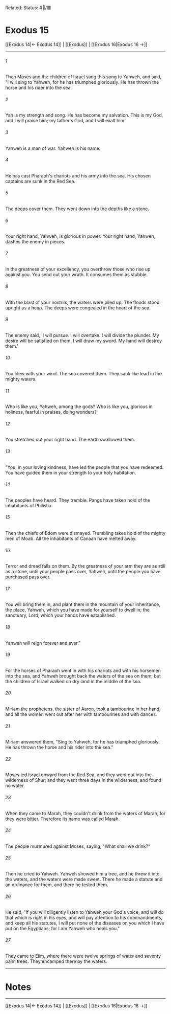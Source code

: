 Related:
Status: #📖/🟥
# Exodus 15

[[Exodus 14|← Exodus 14]] | [[Exodus]] | [[Exodus 16|Exodus 16 →]]
***



###### 1 
Then Moses and the children of Israel sang this song to Yahweh, and said, "I will sing to Yahweh, for he has triumphed gloriously. He has thrown the horse and his rider into the sea. 

###### 2 
Yah is my strength and song. He has become my salvation. This is my God, and I will praise him; my father's God, and I will exalt him. 

###### 3 
Yahweh is a man of war. Yahweh is his name. 

###### 4 
He has cast Pharaoh's chariots and his army into the sea. His chosen captains are sunk in the Red Sea. 

###### 5 
The deeps cover them. They went down into the depths like a stone. 

###### 6 
Your right hand, Yahweh, is glorious in power. Your right hand, Yahweh, dashes the enemy in pieces. 

###### 7 
In the greatness of your excellency, you overthrow those who rise up against you. You send out your wrath. It consumes them as stubble. 

###### 8 
With the blast of your nostrils, the waters were piled up. The floods stood upright as a heap. The deeps were congealed in the heart of the sea. 

###### 9 
The enemy said, 'I will pursue. I will overtake. I will divide the plunder. My desire will be satisfied on them. I will draw my sword. My hand will destroy them.' 

###### 10 
You blew with your wind. The sea covered them. They sank like lead in the mighty waters. 

###### 11 
Who is like you, Yahweh, among the gods? Who is like you, glorious in holiness, fearful in praises, doing wonders? 

###### 12 
You stretched out your right hand. The earth swallowed them. 

###### 13 
"You, in your loving kindness, have led the people that you have redeemed. You have guided them in your strength to your holy habitation. 

###### 14 
The peoples have heard. They tremble. Pangs have taken hold of the inhabitants of Philistia. 

###### 15 
Then the chiefs of Edom were dismayed. Trembling takes hold of the mighty men of Moab. All the inhabitants of Canaan have melted away. 

###### 16 
Terror and dread falls on them. By the greatness of your arm they are as still as a stone, until your people pass over, Yahweh, until the people you have purchased pass over. 

###### 17 
You will bring them in, and plant them in the mountain of your inheritance, the place, Yahweh, which you have made for yourself to dwell in; the sanctuary, Lord, which your hands have established. 

###### 18 
Yahweh will reign forever and ever." 

###### 19 
For the horses of Pharaoh went in with his chariots and with his horsemen into the sea, and Yahweh brought back the waters of the sea on them; but the children of Israel walked on dry land in the middle of the sea. 

###### 20 
Miriam the prophetess, the sister of Aaron, took a tambourine in her hand; and all the women went out after her with tambourines and with dances. 

###### 21 
Miriam answered them, "Sing to Yahweh, for he has triumphed gloriously. He has thrown the horse and his rider into the sea." 

###### 22 
Moses led Israel onward from the Red Sea, and they went out into the wilderness of Shur; and they went three days in the wilderness, and found no water. 

###### 23 
When they came to Marah, they couldn't drink from the waters of Marah, for they were bitter. Therefore its name was called Marah. 

###### 24 
The people murmured against Moses, saying, "What shall we drink?" 

###### 25 
Then he cried to Yahweh. Yahweh showed him a tree, and he threw it into the waters, and the waters were made sweet. There he made a statute and an ordinance for them, and there he tested them. 

###### 26 
He said, "If you will diligently listen to Yahweh your God's voice, and will do that which is right in his eyes, and will pay attention to his commandments, and keep all his statutes, I will put none of the diseases on you which I have put on the Egyptians; for I am Yahweh who heals you." 

###### 27 
They came to Elim, where there were twelve springs of water and seventy palm trees. They encamped there by the waters.

---
# Notes


***
[[Exodus 14|← Exodus 14]] | [[Exodus]] | [[Exodus 16|Exodus 16 →]]
